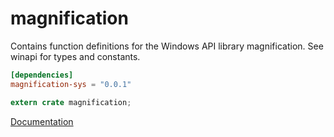 # magnification #
Contains function definitions for the Windows API library magnification. See winapi for types and constants.

```toml
[dependencies]
magnification-sys = "0.0.1"
```

```rust
extern crate magnification;
```

[Documentation](https://retep998.github.io/doc/winapi/magnification/)
